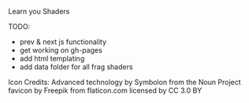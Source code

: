 Learn you Shaders

TODO:
  - prev & next js functionality
  - get working on gh-pages
  - add html templating
  - add data folder for all frag shaders




Icon Credits:
Advanced technology by Symbolon from the Noun Project
favicon by Freepik from flaticon.com licensed by CC 3.0 BY